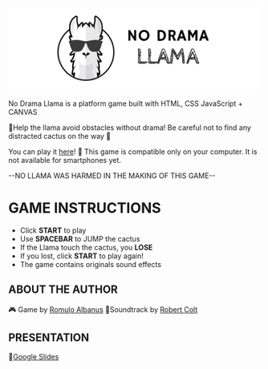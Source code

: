 ﻿


![enter image description here](https://github.com/romuloaalbanus/noDramaLlama/blob/main/images/noDrama2.png?raw=true)

No Drama Llama is a platform game built with HTML, CSS JavaScript + CANVAS 

🦙Help the llama avoid obstacles without drama!
Be careful not to find any distracted cactus on the way 🤪

You can play it [here](https://romuloaalbanus.github.io/noDramaLlama/)!
🌵 This game is compatible only on your computer. It is not available for smartphones yet.

--NO LLAMA WAS HARMED IN THE MAKING OF THIS GAME--

# GAME INSTRUCTIONS

-   Click  **START**  to play
-   Use  **SPACEBAR**  to JUMP the cactus
-   If the Llama touch the cactus, you  **LOSE**
-   If you lost, click  **START**  to play again!
-   The game contains originals sound effects


## ABOUT THE AUTHOR
🎮 Game by [Romulo Albanus](https://github.com/romuloaalbanus)
🎼Soundtrack by [Robert Colt](https://www.instagram.com/robertcolt96/)

## PRESENTATION
💬[Google Slides](https://docs.google.com/presentation/d/1UaX1snOWgbpMybT67W8Jyq65CPiHJF5W7bw2quKUwxc/edit?usp=sharing)


